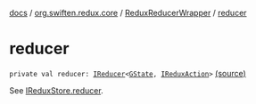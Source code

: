 [docs](../../index.md) / [org.swiften.redux.core](../index.md) / [ReduxReducerWrapper](index.md) / [reducer](./reducer.md)

# reducer

`private val reducer: `[`IReducer`](../-i-reducer.md)`<`[`GState`](index.md#GState)`, `[`IReduxAction`](../-i-redux-action.md)`>` [(source)](https://github.com/protoman92/KotlinRedux/tree/master/common\common-core\src\main\kotlin/org/swiften/redux/core/Preset.kt#L27)

See [IReduxStore.reducer](../-i-reducer-provider/reducer.md).

